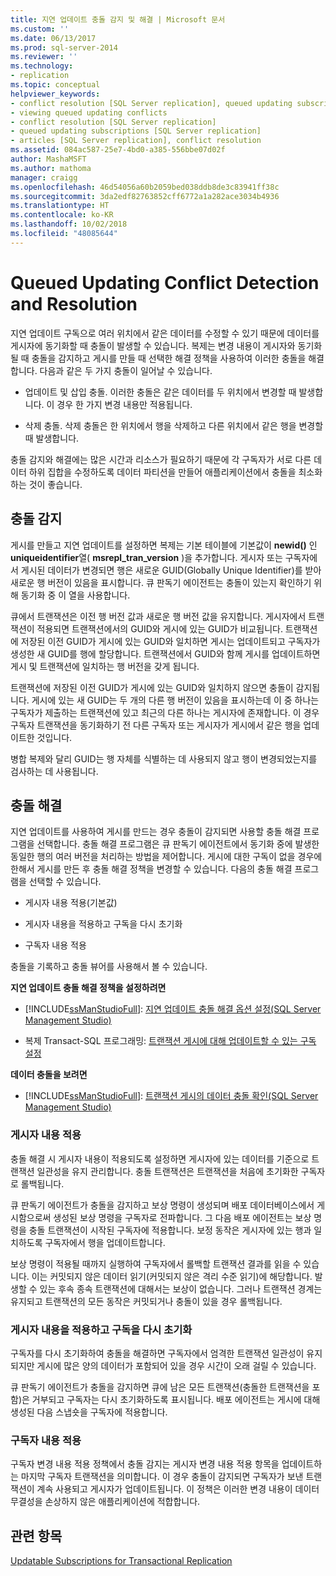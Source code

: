 ```yaml
---
title: 지연 업데이트 충돌 감지 및 해결 | Microsoft 문서
ms.custom: ''
ms.date: 06/13/2017
ms.prod: sql-server-2014
ms.reviewer: ''
ms.technology:
- replication
ms.topic: conceptual
helpviewer_keywords:
- conflict resolution [SQL Server replication], queued updating subscriptions
- viewing queued updating conflicts
- conflict resolution [SQL Server replication]
- queued updating subscriptions [SQL Server replication]
- articles [SQL Server replication], conflict resolution
ms.assetid: 084ac587-25e7-4bd0-a385-556bbe07d02f
author: MashaMSFT
ms.author: mathoma
manager: craigg
ms.openlocfilehash: 46d54056a60b2059bed038ddb8de3c83941ff38c
ms.sourcegitcommit: 3da2edf82763852cff6772a1a282ace3034b4936
ms.translationtype: HT
ms.contentlocale: ko-KR
ms.lasthandoff: 10/02/2018
ms.locfileid: "48085644"
---
```

# <a name="queued-updating-conflict-detection-and-resolution"></a>Queued Updating Conflict Detection and Resolution
  지연 업데이트 구독으로 여러 위치에서 같은 데이터를 수정할 수 있기 때문에 데이터를 게시자에 동기화할 때 충돌이 발생할 수 있습니다. 복제는 변경 내용이 게시자와 동기화될 때 충돌을 감지하고 게시를 만들 때 선택한 해결 정책을 사용하여 이러한 충돌을 해결합니다. 다음과 같은 두 가지 충돌이 일어날 수 있습니다.  
  
-   업데이트 및 삽입 충돌. 이러한 충돌은 같은 데이터를 두 위치에서 변경할 때 발생합니다. 이 경우 한 가지 변경 내용만 적용됩니다.  
  
-   삭제 충돌. 삭제 충돌은 한 위치에서 행을 삭제하고 다른 위치에서 같은 행을 변경할 때 발생합니다.  
  
 충돌 감지와 해결에는 많은 시간과 리소스가 필요하기 때문에 각 구독자가 서로 다른 데이터 하위 집합을 수정하도록 데이터 파티션을 만들어 애플리케이션에서 충돌을 최소화하는 것이 좋습니다.  
  
## <a name="detecting-conflicts"></a>충돌 감지  
 게시를 만들고 지연 업데이트를 설정하면 복제는 기본 테이블에 기본값이 **newid()** 인**uniqueidentifier**열( **msrepl_tran_version** )을 추가합니다. 게시자 또는 구독자에서 게시된 데이터가 변경되면 행은 새로운 GUID(Globally Unique Identifier)를 받아 새로운 행 버전이 있음을 표시합니다. 큐 판독기 에이전트는 충돌이 있는지 확인하기 위해 동기화 중 이 열을 사용합니다.  
  
 큐에서 트랜잭션은 이전 행 버전 값과 새로운 행 버전 값을 유지합니다. 게시자에서 트랜잭션이 적용되면 트랜잭션에서의 GUID와 게시에 있는 GUID가 비교됩니다. 트랜잭션에 저장된 이전 GUID가 게시에 있는 GUID와 일치하면 게시는 업데이트되고 구독자가 생성한 새 GUID를 행에 할당합니다. 트랜잭션에서 GUID와 함께 게시를 업데이트하면 게시 및 트랜잭션에 일치하는 행 버전을 갖게 됩니다.  
  
 트랜잭션에 저장된 이전 GUID가 게시에 있는 GUID와 일치하지 않으면 충돌이 감지됩니다. 게시에 있는 새 GUID는 두 개의 다른 행 버전이 있음을 표시하는데 이 중 하나는 구독자가 제출하는 트랜잭션에 있고 최근의 다른 하나는 게시자에 존재합니다. 이 경우 구독자 트랜잭션을 동기화하기 전 다른 구독자 또는 게시자가 게시에서 같은 행을 업데이트한 것입니다.  
  
 병합 복제와 달리 GUID는 행 자체를 식별하는 데 사용되지 않고 행이 변경되었는지를 검사하는 데 사용됩니다.  
  
## <a name="resolving-conflicts"></a>충돌 해결  
 지연 업데이트를 사용하여 게시를 만드는 경우 충돌이 감지되면 사용할 충돌 해결 프로그램을 선택합니다. 충돌 해결 프로그램은 큐 판독기 에이전트에서 동기화 중에 발생한 동일한 행의 여러 버전을 처리하는 방법을 제어합니다. 게시에 대한 구독이 없을 경우에 한해서 게시를 만든 후 충돌 해결 정책을 변경할 수 있습니다. 다음의 충돌 해결 프로그램을 선택할 수 있습니다.  
  
-   게시자 내용 적용(기본값)  
  
-   게시자 내용을 적용하고 구독을 다시 초기화  
  
-   구독자 내용 적용  
  
 충돌을 기록하고 충돌 뷰어를 사용해서 볼 수 있습니다.  
  
 **지연 업데이트 충돌 해결 정책을 설정하려면**  
  
-   [!INCLUDE[ssManStudioFull](../../../includes/ssmanstudiofull-md.md)]: [지연 업데이트 충돌 해결 옵션 설정&#40;SQL Server Management Studio&#41;](../publish/set-queued-updating-conflict-resolution-options-sql-server-management-studio.md)  
  
-   복제 Transact-SQL 프로그래밍: [트랜잭션 게시에 대해 업데이트할 수 있는 구독 설정](../publish/enable-updating-subscriptions-for-transactional-publications.md)  
  
 **데이터 충돌을 보려면**  
  
-   [!INCLUDE[ssManStudioFull](../../../includes/ssmanstudiofull-md.md)]: [트랜잭션 게시의 데이터 충돌 확인&#40;SQL Server Management Studio&#41;](../view-data-conflicts-for-transactional-publications-sql-server-management-studio.md)  
  
### <a name="publisher-wins"></a>게시자 내용 적용  
 충돌 해결 시 게시자 내용이 적용되도록 설정하면 게시자에 있는 데이터를 기준으로 트랜잭션 일관성을 유지 관리합니다. 충돌 트랜잭션은 트랜잭션을 처음에 초기화한 구독자로 롤백됩니다.  
  
 큐 판독기 에이전트가 충돌을 감지하고 보상 명령이 생성되며 배포 데이터베이스에서 게시함으로써 생성된 보상 명령을 구독자로 전파합니다. 그 다음 배포 에이전트는 보상 명령을 충돌 트랜잭션이 시작된 구독자에 적용합니다. 보정 동작은 게시자에 있는 행과 일치하도록 구독자에서 행을 업데이트합니다.  
  
 보상 명령이 적용될 때까지 실행하여 구독자에서 롤백할 트랜잭션 결과를 읽을 수 있습니다. 이는 커밋되지 않은 데이터 읽기(커밋되지 않은 격리 수준 읽기)에 해당합니다. 발생할 수 있는 후속 종속 트랜잭션에 대해서는 보상이 없습니다. 그러나 트랜잭션 경계는 유지되고 트랜잭션의 모든 동작은 커밋되거나 충돌이 있을 경우 롤백됩니다.  
  
### <a name="publisher-wins-and-the-subscription-is-reinitialized"></a>게시자 내용을 적용하고 구독을 다시 초기화  
 구독자를 다시 초기화하여 충돌을 해결하면 구독자에서 엄격한 트랜잭션 일관성이 유지되지만 게시에 많은 양의 데이터가 포함되어 있을 경우 시간이 오래 걸릴 수 있습니다.  
  
 큐 판독기 에이전트가 충돌을 감지하면 큐에 남은 모든 트랜잭션(충돌한 트랜잭션을 포함)은 거부되고 구독자는 다시 초기화하도록 표시됩니다. 배포 에이전트는 게시에 대해 생성된 다음 스냅숏을 구독자에 적용합니다.  
  
### <a name="subscriber-wins"></a>구독자 내용 적용  
 구독자 변경 내용 적용 정책에서 충돌 감지는 게시자 변경 내용 적용 항목을 업데이트하는 마지막 구독자 트랜잭션을 의미합니다. 이 경우 충돌이 감지되면 구독자가 보낸 트랜잭션이 계속 사용되고 게시자가 업데이트됩니다. 이 정책은 이러한 변경 내용이 데이터 무결성을 손상하지 않은 애플리케이션에 적합합니다.  
  
## <a name="see-also"></a>관련 항목  
 [Updatable Subscriptions for Transactional Replication](updatable-subscriptions-for-transactional-replication.md)  
  
  
